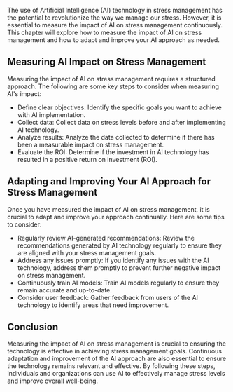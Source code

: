 
The use of Artificial Intelligence (AI) technology in stress management has the potential to revolutionize the way we manage our stress. However, it is essential to measure the impact of AI on stress management continuously. This chapter will explore how to measure the impact of AI on stress management and how to adapt and improve your AI approach as needed.

Measuring AI Impact on Stress Management
----------------------------------------

Measuring the impact of AI on stress management requires a structured approach. The following are some key steps to consider when measuring AI's impact:

* Define clear objectives: Identify the specific goals you want to achieve with AI implementation.
* Collect data: Collect data on stress levels before and after implementing AI technology.
* Analyze results: Analyze the data collected to determine if there has been a measurable impact on stress management.
* Evaluate the ROI: Determine if the investment in AI technology has resulted in a positive return on investment (ROI).

Adapting and Improving Your AI Approach for Stress Management
-------------------------------------------------------------

Once you have measured the impact of AI on stress management, it is crucial to adapt and improve your approach continually. Here are some tips to consider:

* Regularly review AI-generated recommendations: Review the recommendations generated by AI technology regularly to ensure they are aligned with your stress management goals.
* Address any issues promptly: If you identify any issues with the AI technology, address them promptly to prevent further negative impact on stress management.
* Continuously train AI models: Train AI models regularly to ensure they remain accurate and up-to-date.
* Consider user feedback: Gather feedback from users of the AI technology to identify areas that need improvement.

Conclusion
----------

Measuring the impact of AI on stress management is crucial to ensuring the technology is effective in achieving stress management goals. Continuous adaptation and improvement of the AI approach are also essential to ensure the technology remains relevant and effective. By following these steps, individuals and organizations can use AI to effectively manage stress levels and improve overall well-being.
